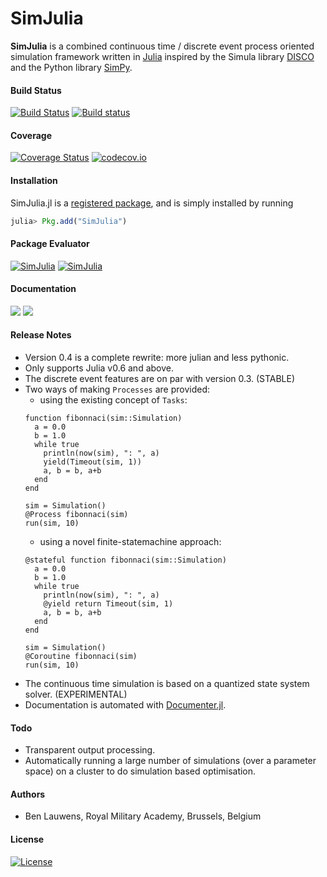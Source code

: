 SimJulia
========

**SimJulia** is a combined continuous time / discrete event process oriented simulation framework written in [Julia](http://julialang.org/) inspired by the Simula library [DISCO](http://www.akira.ruc.dk/~keld/research/DISCO/) and the Python library [SimPy](https://simpy.readthedocs.io/).

#### Build Status

[![Build Status](https://travis-ci.org/BenLauwens/SimJulia.jl.svg?branch=redesign)](https://travis-ci.org/BenLauwens/SimJulia.jl)
[![Build status](https://ci.appveyor.com/api/projects/status/djuiegytv44pr54c/branch/redesign?svg=true)](https://ci.appveyor.com/project/BenLauwens/simjulia-jl)


#### Coverage

[![Coverage Status](https://coveralls.io/repos/BenLauwens/SimJulia.jl/badge.svg?branch=redesign)](https://coveralls.io/r/BenLauwens/SimJulia.jl?branch=redesign)
[![codecov.io](http://codecov.io/github/BenLauwens/SimJulia.jl/coverage.svg?branch=redesign)](http://codecov.io/github/BenLauwens/SimJulia.jl?branch=redesign)


#### Installation

SimJulia.jl is a [registered package](http://pkg.julialang.org), and is simply installed by running

```julia
julia> Pkg.add("SimJulia")
```


#### Package Evaluator

[![SimJulia](http://pkg.julialang.org/badges/SimJulia_0.5.svg)](http://pkg.julialang.org/?pkg=SimJulia&ver=0.5)
[![SimJulia](http://pkg.julialang.org/badges/SimJulia_0.6.svg)](http://pkg.julialang.org/?pkg=SimJulia&ver=0.6)

#### Documentation

[![](https://img.shields.io/badge/docs-stable-blue.svg)](https://BenLauwens.github.io/SimJulia.jl/stable)
[![](https://img.shields.io/badge/docs-latest-blue.svg)](https://BenLauwens.github.io/SimJulia.jl/latest)


#### Release Notes

* Version 0.4 is a complete rewrite: more julian and less pythonic.
* Only supports Julia v0.6 and above.
* The discrete event features are on par with version 0.3. (STABLE)
* Two ways of making `Processes` are provided:
  - using the existing concept of `Tasks`:
  ```
  function fibonnaci(sim::Simulation)
    a = 0.0
    b = 1.0
    while true
      println(now(sim), ": ", a)
      yield(Timeout(sim, 1))
      a, b = b, a+b
    end
  end

  sim = Simulation()
  @Process fibonnaci(sim)
  run(sim, 10)
  ```
  - using a novel finite-statemachine approach:
  ```
  @stateful function fibonnaci(sim::Simulation)
    a = 0.0
    b = 1.0
    while true
      println(now(sim), ": ", a)
      @yield return Timeout(sim, 1)
      a, b = b, a+b
    end
  end

  sim = Simulation()
  @Coroutine fibonnaci(sim)
  run(sim, 10)
  ```
* The continuous time simulation is based on a quantized state system solver. (EXPERIMENTAL)
* Documentation is automated with [Documenter.jl](https://github.com/JuliaDocs/Documenter.jl).


#### Todo

* Transparent output processing.
* Automatically running a large number of simulations (over a parameter space) on a cluster to do simulation based optimisation.


#### Authors

* Ben Lauwens, Royal Military Academy, Brussels, Belgium


#### License

[![License](http://img.shields.io/badge/license-MIT-brightgreen.svg?style=flat)](LICENSE.md)
